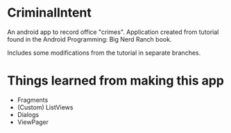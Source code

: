 CriminalIntent
==============
An android app to record office "crimes". Application created from tutorial found in the Android Programming: Big Nerd Ranch book.

Includes some modifications from the tutorial in separate branches.

Things learned from making this app
===================================

* Fragments
* (Custom) ListViews
* Dialogs
* ViewPager

